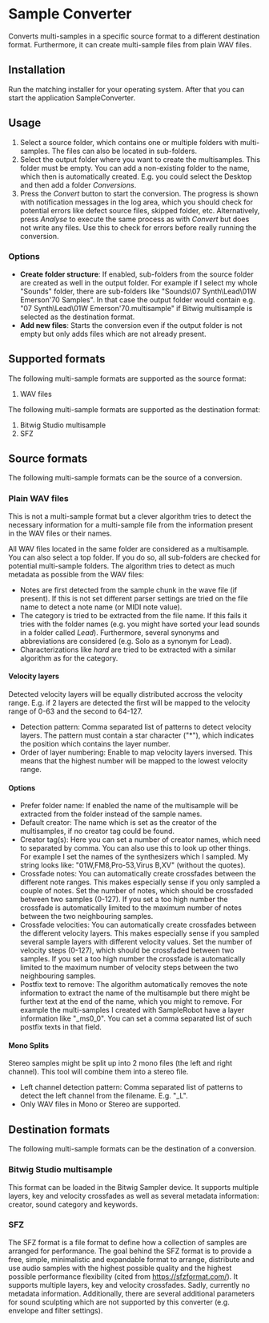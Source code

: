 # Sample Converter

Converts multi-samples in a specific source format to a different destination format. Furthermore, it can create multi-sample files from plain WAV files.

## Installation

Run the matching installer for your operating system. After that you can start the application SampleConverter.

## Usage

1. Select a source folder, which contains one or multiple folders with multi-samples. The files can also be located in sub-folders.
2. Select the output folder where you want to create the multisamples. This folder must be empty. You can add a non-existing folder to the name, which then is automatically created. E.g. you could select the Desktop and then add a folder *Conversions*.
3. Press the *Convert* button to start the conversion. The progress is shown with notification messages in the log area, which you should check for potential errors like defect source files, skipped folder, etc. Alternatively, press *Analyse* to execute the same process as with *Convert* but does not write any files. Use this to check for errors before really running the conversion.

### Options

* **Create folder structure**: If enabled, sub-folders from the source folder are created as well in the output folder. For example if I select my whole "Sounds" folder, there are sub-folders like "Sounds\07 Synth\Lead\01W Emerson'70 Samples". In that case the output folder would contain e.g. "07 Synth\Lead\01W Emerson'70.multisample" if Bitwig multisample is selected as the destination format.
* **Add new files**: Starts the conversion even if the output folder is not empty but only adds files which are not already present.

## Supported formats

The following multi-sample formats are supported as the source format:

1. WAV files

The following multi-sample formats are supported as the destination format:

1. Bitwig Studio multisample
2. SFZ

## Source formats

The following multi-sample formats can be the source of a conversion.

### Plain WAV files

This is not a multi-sample format but a clever algorithm tries to detect the necessary information for a multi-sample file from the information present in the WAV files or their names.

All WAV files located in the same folder are considered as a multisample. You can also select a top folder. If you do so, all sub-folders are checked for potential multi-sample folders.
The algorithm tries to detect as much metadata as possible from the WAV files:

* Notes are first detected from the sample chunk in the wave file (if present). If this is not set different parser settings are tried on the file name to detect a note name (or MIDI note value).
* The category is tried to be extracted from the file name. If this fails it tries with the folder names (e.g. you might have sorted your lead sounds in a folder called *Lead*). Furthermore, several synonyms and abbreviations are considered (e.g. Solo as a synonym for Lead).
* Characterizations like *hard* are tried to be extracted with a similar algorithm as for the category.

#### Velocity layers

Detected velocity layers will be equally distributed accross the velocity range. E.g. if 2 layers are detected the first will be mapped to the velocity range of 0-63 and the second to 64-127.

* Detection pattern: Comma separated list of patterns to detect velocity layers. The pattern must contain a star character ("*"), which indicates the position which contains the layer number.
* Order of layer numbering: Enable to map velocity layers inversed. This means that the highest number will be mapped to the lowest velocity range.

#### Options

* Prefer folder name: If enabled the name of the multisample will be extracted from the folder instead of the sample names.
* Default creator: The name which is set as the creator of the multisamples, if no creator tag could be found.
* Creator tag(s): Here you can set a number of creator names, which need to separated by comma. You can also use this to look up other things. For example I set the names of the synthesizers which I sampled. My string looks like: "01W,FM8,Pro-53,Virus B,XV" (without the quotes).
* Crossfade notes: You can automatically create crossfades between the different note ranges. This makes especially sense if you only sampled a couple of notes. Set the number of notes, which should be crossfaded between two samples (0-127). If you set a too high number the crossfade is automatically limited to the maximum number of notes between the two neighbouring samples.
* Crossfade velocities: You can automatically create crossfades between the different velocity layers. This makes especially sense if you sampled several sample layers with different velocity values. Set the number of velocity steps (0-127), which should be crossfaded between two samples. If you set a too high number the crossfade is automatically limited to the maximum number of velocity steps between the two neighbouring samples.
* Postfix text to remove: The algorithm automatically removes the note information to extract the name of the multisample but there might be further text at the end of the name, which you might to remove. For example the multi-samples I created with SampleRobot have a layer information like "_ms0_0". You can set a comma separated list of such postfix texts in that field.

#### Mono Splits

Stereo samples might be split up into 2 mono files (the left and right channel). This tool will combine them into a stereo file.

* Left channel detection pattern: Comma separated list of patterns to detect the left channel from the filename. E.g. "_L".
* Only WAV files in Mono or Stereo are supported.

## Destination formats

The following multi-sample formats can be the destination of a conversion.

### Bitwig Studio multisample

This format can be loaded in the Bitwig Sampler device. It supports multiple layers, key and velocity crossfades as well as several metadata information: creator, sound category and keywords.

### SFZ

The SFZ format is a file format to define how a collection of samples are arranged for performance. The goal behind the SFZ format is to provide a free, simple, minimalistic and expandable format to arrange, distribute and use audio samples with the highest possible quality and the highest possible performance flexibility (cited from https://sfzformat.com/).
It supports multiple layers, key and velocity crossfades. Sadly, currently no metadata information. Additionally, there are several additional parameters for sound sculpting which are not supported by this converter (e.g. envelope and filter settings).
